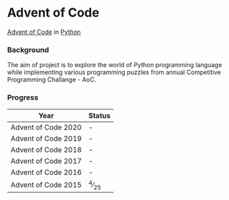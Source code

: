 # Advent of Code
[Advent of Code](https://adventofcode.com/) in [Python](https://www.python.org/)

### Background
The aim of project is to explore the world of Python programming language while implementing various programming puzzles from annual Competitive Programming Challange - AoC.

### Progress


| Year | Status
|:---:|:---|
|Advent of Code 2020 | - |
|Advent of Code 2019 | - |
|Advent of Code 2018 | - |
|Advent of Code 2017 | - |
|Advent of Code 2016 | - |
|Advent of Code 2015 | <sup>4</sup>&frasl;<sub>25</sub> |